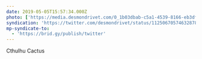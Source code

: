 ```yaml
---
date: 2019-05-05T15:57:34.000Z
photo: ['https://media.desmondrivet.com/0_1b03dbab-c5a1-4539-8166-eb3dfe63cf59.jpg']
syndication: 'https://twitter.com/desmondrivet/status/1125067057463287808'
mp-syndicate-to:
  - 'https://brid.gy/publish/twitter'
---
```


Cthulhu Cactus  
